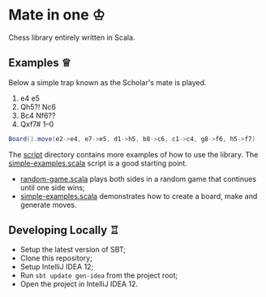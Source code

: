 Mate in one ♔
=============

Chess library entirely written in Scala.

Examples ♕
----------

Below a simple trap known as the Scholar's mate is played.

1. e4 e5
2. Qh5?! Nc6
3. Bc4 Nf6??
4. Qxf7# 1–0

```scala
Board().move(e2->e4, e7->e5, d1->h5, b8->c6, c1->c4, g8->f6, h5->f7)
```

The [script](script) directory contains more examples of how to use the library. The [simple-examples.scala](script/simple-examples.scala) script is a good starting point.

* [random-game.scala](script/random-game.scala) plays both sides in a random game that continues until one side wins;
* [simple-examples.scala](script/simple-examples.scala) demonstrates how to create a board, make and generate moves.

Developing Locally ♖
--------------------

* Setup the latest version of SBT;
* Clone this repository;
* Setup IntelliJ IDEA 12;
* Run `sbt update gen-idea` from the project root;
* Open the project in IntelliJ IDEA 12.
